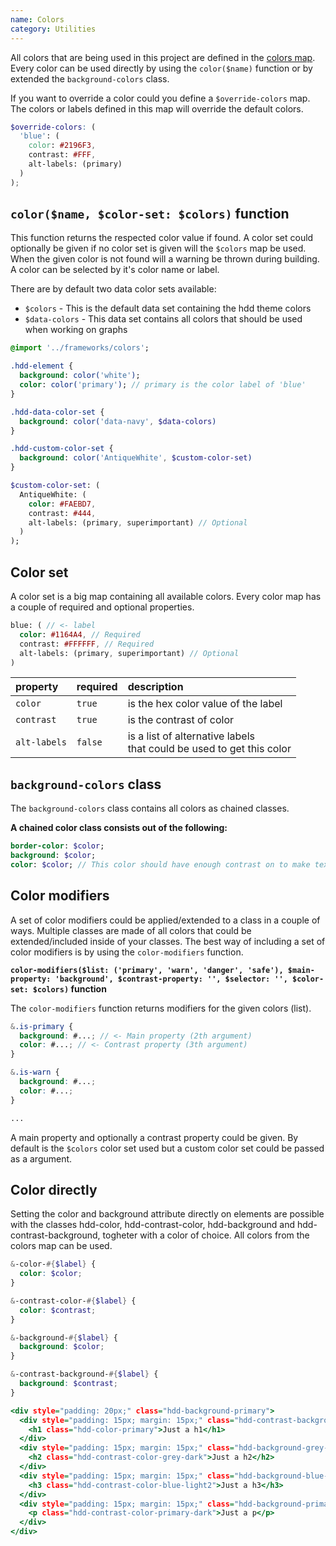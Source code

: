 ```yaml
---
name: Colors
category: Utilities
---
```


All colors that are being used in this project are defined in the [colors map](https://github.com/hafslundnett/hdd-theme/tree/develop/variables/colors.scss). Every color can be used directly by using the `color($name)` function or by extended the `background-colors` class.

If you want to override a color could you define a `$override-colors` map. The colors or labels defined in this map will override the default colors.

```scss
$override-colors: (
  'blue': (
    color: #2196F3,
    contrast: #FFF,
    alt-labels: (primary)
  )
);
```

## `color($name, $color-set: $colors)` function

This function returns the respected color value if found. A color set could optionally be given if no color set is given will the `$colors` map be used. When the given color is not found will a warning be thrown during building. A color can be selected by it's color name or label.

There are by default two data color sets available:
- `$colors` - This is the default data set containing the hdd theme colors
- `$data-colors` - This data set contains all colors that should be used when working on graphs

```sass
@import '../frameworks/colors';

.hdd-element {
  background: color('white');
  color: color('primary'); // primary is the color label of 'blue'
}

.hdd-data-color-set {
  background: color('data-navy', $data-colors)
}

.hdd-custom-color-set {
  background: color('AntiqueWhite', $custom-color-set)
}

$custom-color-set: (
  AntiqueWhite: (
    color: #FAEBD7,
    contrast: #444,
    alt-labels: (primary, superimportant) // Optional
  )
);
```

## Color set

A color set is a big map containing all available colors. Every color map has a couple of required and optional properties.

```sass
blue: ( // <- label
  color: #1164A4, // Required
  contrast: #FFFFFF, // Required
  alt-labels: (primary, superimportant) // Optional
)
```

| property | required | description |
| :--- | :--- | :--- |
| `color` | `true` | is the hex color value of the label |
| `contrast` | `true` | is the contrast of color |
| `alt-labels` | `false` | is a list of alternative labels<br>that could be used to get this color |

## `background-colors` class

The `background-colors` class contains all colors as chained classes.

**A chained color class consists out of the following:**

```sass
border-color: $color;
background: $color;
color: $color; // This color should have enough contrast on to make text readable on the given background color
```

## Color modifiers

A set of color modifiers could be applied/extended to a class in a couple of ways.
Multiple classes are made of all colors that could be extended/included inside of your classes.
The best way of including a set of color modifiers is by using the `color-modifiers` function.

**`color-modifiers($list: ('primary', 'warn', 'danger', 'safe'), $main-property: 'background', $contrast-property: '', $selector: '', $color-set: $colors)` function**

The `color-modifiers` function returns modifiers for the given colors (list).

```scss
&.is-primary {
  background: #...; // <- Main property (2th argument)
  color: #...; // <- Contrast property (3th argument)
}

&.is-warn {
  background: #...;
  color: #...;
}

...
```

A main property and optionally a contrast property could be given. By default is the `$colors` color set used but a custom color set could be passed as a argument.

## Color directly
Setting the color and background attribute directly on elements are possible with the classes hdd-color, hdd-contrast-color, hdd-background and hdd-contrast-background, togheter with a color of choice. All colors from the colors map can be used.

```scss
&-color-#{$label} {
  color: $color;
}

&-contrast-color-#{$label} {
  color: $contrast;
}

&-background-#{$label} {
  background: $color;
}

&-contrast-background-#{$label} {
  background: $contrast;
}
```

```color-directly.html
<div style="padding: 20px;" class="hdd-background-primary">
  <div style="padding: 15px; margin: 15px;" class="hdd-contrast-background-primary">
    <h1 class="hdd-color-primary">Just a h1</h1>
  </div>
  <div style="padding: 15px; margin: 15px;" class="hdd-background-grey-dark">
    <h2 class="hdd-contrast-color-grey-dark">Just a h2</h2>
  </div>
  <div style="padding: 15px; margin: 15px;" class="hdd-background-blue-light2">
    <h3 class="hdd-contrast-color-blue-light2">Just a h3</h3>
  </div>
  <div style="padding: 15px; margin: 15px;" class="hdd-background-primary-dark">
    <p class="hdd-contrast-color-primary-dark">Just a p</p>
  </div>
</div>
```
